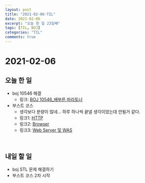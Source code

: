 ```yaml
---
layout: post
title: "2021-02-06-TIL"
date: 2021-02-06
excerpt: "오늘 한 일 23일째"
tags: [TIL, BOJ]
categories: "TIL"
comments: true
---
```


# 2021-02-06

## 오늘 한 일    
- boj 10546 해결
    - 링크: [BOJ 10546_배부른 마라토너](https://l-zzu-h.tistory.com/entry/BOJ-10546%EB%B0%B0%EB%B6%80%EB%A5%B8-%EB%A7%88%EB%9D%BC%ED%86%A0%EB%84%88)
- 부스트 코스
    - 생각보다 분량이 많네... 하루 하나씩 끝낼 생각이었는데 안될거 같다.
    - 링크1: [HTTP](https://l-zzu-h.tistory.com/entry/HTTP)
    - 링크2: [Browser](https://l-zzu-h.tistory.com/entry/Browser)
    - 링크3: [Web Server 및 WAS](https://l-zzu-h.tistory.com/entry/Web-Server-%EB%B0%8F-WAS)

<br>

## 내일 할 일
- boj STL 문제 해결하기
- 부스트 코스 2차 시작